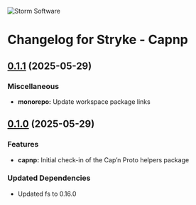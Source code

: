 ![Storm Software](https://public.storm-cdn.com/brand-banner.png)

# Changelog for Stryke - Capnp

## [0.1.1](https://github.com/storm-software/stryke/releases/tag/capnp%400.1.1) (2025-05-29)

### Miscellaneous

- **monorepo:** Update workspace package links

## [0.1.0](https://github.com/storm-software/stryke/releases/tag/capnp%400.1.0) (2025-05-29)

### Features

- **capnp:** Initial check-in of the Cap’n Proto helpers package

### Updated Dependencies

- Updated fs to 0.16.0
